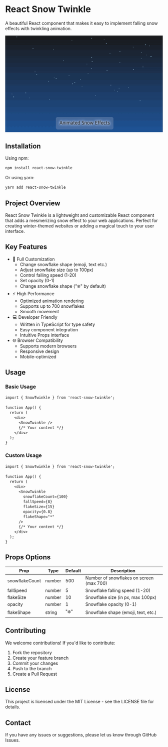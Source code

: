 # React Snow Twinkle

A beautiful React component that makes it easy to implement falling snow effects with twinkling animation.

![React Snow Twinkle Demo](./examples/demo.gif)

## Installation

Using npm:

```bash
npm install react-snow-twinkle
```

Or using yarn:

```bash
yarn add react-snow-twinkle
```

## Project Overview

React Snow Twinkle is a lightweight and customizable React component that adds a mesmerizing snow effect to your web applications. Perfect for creating winter-themed websites or adding a magical touch to your user interface.

## Key Features

- 🎨 Full Customization
  - Change snowflake shape (emoji, text etc.)
  - Adjust snowflake size (up to 100px)
  - Control falling speed (1-20)
  - Set opacity (0-1)
  - Change snowflake shape ("❄️" by default)
- ⚡ High Performance
  - Optimized animation rendering
  - Supports up to 700 snowflakes
  - Smooth movement
- 💻 Developer Friendly
  - Written in TypeScript for type safety
  - Easy component integration
  - Intuitive Props interface
- 🌐 Browser Compatibility
  - Supports modern browsers
  - Responsive design
  - Mobile-optimized

## Usage

### Basic Usage

```tsx
import { SnowTwinkle } from 'react-snow-twinkle';

function App() {
  return (
    <div>
      <SnowTwinkle />
      {/* Your content */}
    </div>
  );
}
```

### Custom Usage

```tsx
import { SnowTwinkle } from 'react-snow-twinkle';

function App() {
  return (
    <div>
      <SnowTwinkle
        snowflakeCount={100}
        fallSpeed={8}
        flakeSize={15}
        opacity={0.8}
        flakeShape="*"
      />
      {/* Your content */}
    </div>
  );
}
```

## Props Options

| Prop | Type | Default | Description |
|------|------|---------|-------------|
| snowflakeCount | number | 500 | Number of snowflakes on screen (max 700) |
| fallSpeed | number | 5 | Snowflake falling speed (1-20) |
| flakeSize | number | 10 | Snowflake size (in px, max 100px) |
| opacity | number | 1 | Snowflake opacity (0-1) |
| flakeShape | string | "❄️" | Snowflake shape (emoji, text, etc.) |

## Contributing

We welcome contributions! If you'd like to contribute:

1. Fork the repository
2. Create your feature branch
3. Commit your changes
4. Push to the branch
5. Create a Pull Request

## License

This project is licensed under the MIT License - see the LICENSE file for details.

## Contact

If you have any issues or suggestions, please let us know through GitHub Issues.
